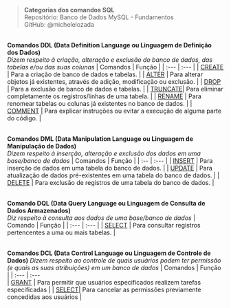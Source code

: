 > **Categorias dos comandos SQL**  
> Repositório: Banco de Dados MySQL - Fundamentos   
> GitHub: @michelelozada
&nbsp;
     
&nbsp;   
**Comandos DDL (Data Definition Language ou Linguagem de Definição dos Dados)**   
*Dizem respeito à criação, alteração e exclusão do banco de dados, das tabelas e/ou das suas colunas*
| Comandos | Função                                                                          |
| :---     | :---                                                                            |
| [CREATE](https://github.com/michelelozada/Banco-de-Dados-MySQL-Fundamentos/blob/main/files/03-Criando-bd-e-tabelas.md)         | Para a criação de banco de dados e tabelas.                                     |
| [ALTER](https://github.com/michelelozada/Banco-de-Dados-MySQL-Fundamentos/blob/main/files/07-Alterando-estrutura-tabela.md)    | Para alterar objetos já existentes, através de adição, modificação ou exclusão. |
| [DROP](https://github.com/michelelozada/Banco-de-Dados-MySQL-Fundamentos/blob/main/files/04-Excluindo-bd-e-tabelas.md)         | Para a exclusão de banco de dados e tabelas.                                    |
| [TRUNCATE](https://github.com/michelelozada/Banco-de-Dados-MySQL-Fundamentos/blob/main/files/15-Eliminando-registros-tabela.md)| Para eliminar completamente os registros/linhas de uma tabela.                  |
| [RENAME](https://github.com/michelelozada/Banco-de-Dados-MySQL-Fundamentos/blob/main/files/08-Alterando-nome-tabelas.md)       | Para renomear tabelas ou colunas já existentes no banco de dados.               |
| [COMMENT](https://github.com/michelelozada/Banco-de-Dados-MySQL-Fundamentos/blob/main/files/32-Comentando-codigo-SQL.md)       | Para explicar instruções ou evitar a execução de alguma parte do código.        |

&nbsp;
&nbsp;   
**Comandos DML (Data Manipulation Language ou Linguagem de Manipulação de Dados)**     
*Dizem respeito à inserção, alteração e exclusão dos dados em uma base/banco de dados*
| Comandos | Função                                                                    |
| :--      | :---                                                                      |
| [INSERT](https://github.com/michelelozada/Banco-de-Dados-MySQL-Fundamentos/blob/main/files/09-Inserindo-valores-tabela.md)    | Para inserção de dados em uma tabela do banco de dados.                   |
| [UPDATE](https://github.com/michelelozada/Banco-de-Dados-MySQL-Fundamentos/blob/main/files/14-Atualizando-valores-tabela.md)  | Para atualização de dados pré-existentes em uma tabela do banco de dados. |
| [DELETE](https://github.com/michelelozada/Banco-de-Dados-MySQL-Fundamentos/blob/main/files/15-Eliminando-registros-tabela.md) | Para exclusão de registros de uma tabela do banco de dados.               |

&nbsp;
&nbsp;   
**Comando DQL (Data Query Language ou Linguagem de Consulta de Dados Armazenados)**     
*Diz respeito à consulta aos dados de uma base/banco de dados*
| Comando | Função                                                       |
| :---    | :---                                                         |
| [SELECT](https://github.com/michelelozada/Banco-de-Dados-MySQL-Fundamentos/blob/main/files/10-Consultando-valores-tabela.md)  | Para consultar registros pertencentes a uma ou mais tabelas. |

&nbsp;
&nbsp;   
**Comandos DCL (Data Control Language ou Linguagem de Controle de Dados)**
*Dizem respeito ao controle de quais usuários podem ter permissão (e quais as suas atribuições) em um banco de dados*
| Comandos | Função                                                       |
| :---     | :---    
| [GRANT](https://github.com/michelelozada/Banco-de-Dados-MySQL-Fundamentos/blob/main/files/33-Privilegios-de-acesso.md) | Para permitir que usuários especificados realizem tarefas especificadas |
| [SELECT](https://github.com/michelelozada/Banco-de-Dados-MySQL-Fundamentos/blob/main/files/33-Privilegios-de-acesso.md)| Para cancelar as permissões previamente concedidas aos usuários |